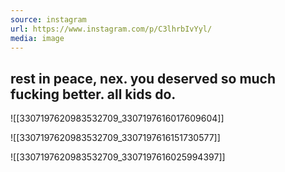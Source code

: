 ```yaml
---
source: instagram
url: https://www.instagram.com/p/C3lhrbIvYyl/
media: image
---
```


## rest in peace, nex. you deserved so much fucking better. all kids do.

![[3307197620983532709_3307197616017609604]]

![[3307197620983532709_3307197616151730577]]

![[3307197620983532709_3307197616025994397]]

